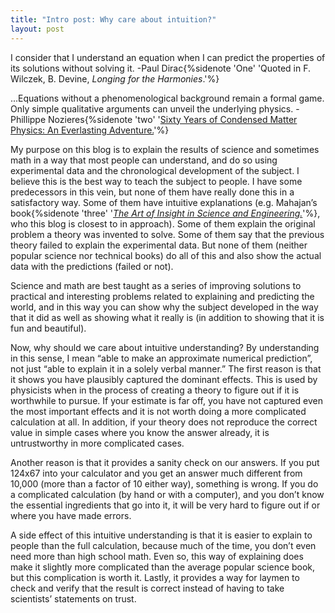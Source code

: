```yaml
---
title: "Intro post: Why care about intuition?"
layout: post
---
```


I consider that I understand an equation when I can predict the properties of its solutions without solving it.
-Paul Dirac{%sidenote 'One' 'Quoted in F. Wilczek, B. Devine, *Longing for the Harmonies*.'%} 

...Equations without a phenomenological background remain a formal game. Only simple qualitative arguments can unveil the underlying physics.
-Phillippe Nozieres{%sidenote 'two' '[Sixty Years of Condensed Matter Physics: An Everlasting Adventure.](http://www.annualreviews.org/doi/abs/10.1146/annurev-conmatphys-020911-125119)'%}

My purpose on this blog is to explain the results of science and sometimes math in a way that most people can understand, and do so using experimental data and the chronological development of the subject. I believe this is the best way to teach the subject to people. I have some predecessors in this vein, but none of them have really done this in a satisfactory way. Some of them have intuitive explanations (e.g. Mahajan’s book{%sidenote 'three' '[*The Art of Insight in Science and Engineering.*](https://ocw.mit.edu/courses/res-6-011-the-art-of-insight-in-science-and-engineering-mastering-complexity-fall-2014/pages/online-textbook/)'%}, who this blog is closest to in approach). Some of them explain the original problem a theory was invented to solve. Some of them say that the previous theory failed to explain the experimental data. But none of them (neither popular science nor technical books) do all of this and also show the actual data with the predictions (failed or not).

Science and math are best taught as a series of improving solutions to practical and interesting problems related to explaining and predicting the world, and in this way you can show why the subject developed in the way that it did as well as showing what it really is (in addition to showing that it is fun and beautiful).

Now, why should we care about intuitive understanding? By understanding in this sense, I mean “able to make an approximate numerical prediction”, not just “able to explain it in a solely verbal manner.” The first reason is that it shows you have plausibly captured the dominant effects. This is used by physicists when in the process of creating a theory to figure out if it is worthwhile to pursue. If your estimate is far off, you have not captured even the most important effects and it is not worth doing a more complicated calculation at all. In addition, if your theory does not reproduce the correct value in simple cases where you know the answer already, it is untrustworthy in more complicated cases. 

Another reason is that it provides a sanity check on our answers. If you put 124x67 into your calculator and you get an answer much different from 10,000 (more than a factor of 10 either way), something is wrong. If you do a complicated calculation (by hand or with a computer), and you don’t know the essential ingredients that go into it, it will be very hard to figure out if or where you have made errors. 

A side effect of this intuitive understanding is that it is easier to explain to people than the full calculation, because much of the time, you don’t even need more than high school math. Even so, this way of explaining does make it slightly more complicated than the average popular science book, but this complication is worth it. Lastly, it provides a way for laymen to check and verify that the result is correct instead of having to take scientists’ statements on trust.
